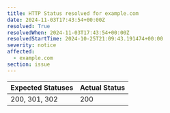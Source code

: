 ```yaml
---
title: HTTP Status resolved for example.com
date: 2024-11-03T17:43:54+00:00Z
resolved: True
resolvedWhen: 2024-11-03T17:43:54+00:00Z
resolvedStartTime: 2024-10-25T21:09:43.191474+00:00
severity: notice
affected:
  - example.com
section: issue
---
```


| Expected Statuses | Actual Status  |
|-------------------|----------------|
| 200, 301, 302 | 200 |
